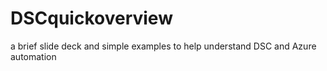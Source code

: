 # DSCquickoverview
a brief slide deck and simple examples to help understand DSC and Azure automation
